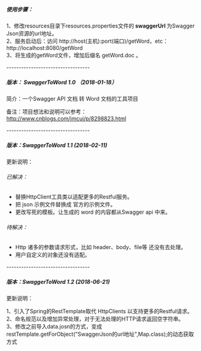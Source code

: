 <h5>使用步骤：</h5>
<p>
 1、修改resources目录下resources.properties文件的<strong> swaggerUrl </strong>为Swagger Json资源的url地址。<br/>
2、服务启动后：访问 http://host(主机):port(端口)/getWord，etc：http://localhost:8080/getWord <br/>
3、将生成的getWord文件，增加后缀名 getWord.doc 。
</p>
<p>----------------------------------</p>
<h5> 版本： SwaggerToWord 1.0 （2018-01-18）</h5>
<p>简介：一个Swagger API 文档 转 Word 文档的工具项目</P>
<p>备注：项目想法和说明可以参考：<a href='http://www.cnblogs.com/jmcui/p/8298823.html'>http://www.cnblogs.com/jmcui/p/8298823.html</a></P>
<p>----------------------------------</p>
<h5>版本：SwaggerToWord 1.1 (2018-02-11)</h5>
<p>更新说明：</P>
 <h6>已解决：</h6>
 <ul>   
   <li>替换HttpClient工具类以适配更多的Restful服务。</li>   
   <li>把 json 示例文件替换成 官方的示例文件。</li>    
   <li>更改写死的模板。让生成的 word 的内容都从Swagger api 中来。</li> 
 </ul>
 <h6>待解决：</h6>
 <ul>
   <li>Http 诸多的参数请求形式，比如 header、body、file等 还没有去处理。</li>
   <li>用户自定义的对象还没有适配。</li> 
 </ul>   
<p>----------------------------------</p>
<h5>版本：SwaggerToWord 1.2 (2018-06-21)</h5>
<p>更新说明：</P>
<p>
1、引入了Spring的RestTemplate取代 HttpClients 以支持更多的Restful请求。<br/>
2、命名规范以及增加异常处理，对于无法处理的HTTP请求返回空字符串。<br/>
3、修改之前导入data.josn的方式，变成restTemplate.getForObject("SwaggerJson的url地址",Map.class);的动态获取方式
</p>
  
